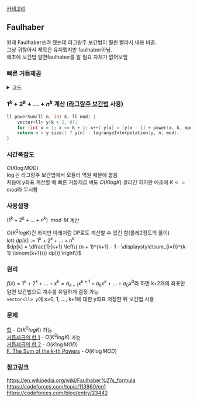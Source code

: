 [카테고리](/README.md)
## Faulhaber
원래 Faulhaber쓰려 했는데 라그랑주 보간법이 훨씬 빨라서 내용 바꿈.   
그냥 귀찮아서 제목은 유지했지만 faulhaber아님.   
애초에 보간법 알면faulhaber를 알 필요 자체가 없어보임   

### 빠른 거듭제곱
<details>
<summary>코드</summary>

```cpp
ll power(ll a, ll n, ll mod) { // a ^ n % mod
    ll res = 1;
    while (n) {
        if (n & 1) res = res * a % mod;
        a = a * a % mod;
        n >>= 1;
    }
    return res;
}
```
</details>

### $1^k + 2^k +... + n^k$ 계산 ([라그랑주 보간법](/수학/라그랑주%20보간법.md) 사용)
```cpp
ll powerSum(ll n, int k, ll mod) {
    vector<ll> y(k + 2, 0);
    for (int x = 1; x <= k + 1; x++) y[x] = (y[x - 1] + power(x, k, mod)) % mod;
    return n < y.size() ? y[n] : lagrangeInterpolation(y, n, mod);
}
```
### 시간복잡도
$O(K \log{MOD})$   
$\log$는 라그랑주 보간법에서 모듈러 역원 때문에 붙음   
처음에 y좌표 계산할 때 빠른 거듭제곱 써도 $O(KlogK)$ 걸리긴 하지만 애초에 $K<=mod$라 무시함   

### 사용설명
$(1^k + 2^k + ... + n^k) \mod{M}$ 계산   

$O(K^2logK)$긴 하지만 아래처럼 DP로도 계산할 수 있긴 함(플레2정도의 풀이)   
$let)$ $dp[k] := 1^k + 2^k + ... + n^k$   
$dp[k] = \dfrac{1}{k+1} \left\{ (n + 1)^{k+1} - 1 - \displaystyle\sum_{i=0}^{k-1} \binom{k+1}{i} dp[i] \right\}$   

### 원리
$f(x) = 1^k + 2^k + ... + x^k = a_{k+1} x^{k+1} + a_k x^k + ... + a_0x^0$라 하면 k+2개의 좌표만 알면 보간법으로 계수를 유일하게 결정 가능   
`vector<ll> y`에 x=0, 1, ..., k+1에 대한 y좌표 저장한 뒤 보간법 사용

### 문제
[합](https://www.acmicpc.net/problem/1492) - $O(K^2logK)$ 가능   
[거듭제곱의 합 1](https://www.acmicpc.net/problem/25974) - $O(K^2logK)$ 가능   
[거듭제곱의 합 2](https://www.acmicpc.net/problem/27293) - $O(K \log{MOD})$   
[F. The Sum of the k-th Powers](https://codeforces.com/problemset/problem/622/F) - $O(K \log{MOD})$   

### 참고링크
https://en.wikipedia.org/wiki/Faulhaber%27s_formula   
https://codeforces.com/topic/113960/en1   
https://codeforces.com/blog/entry/23442   